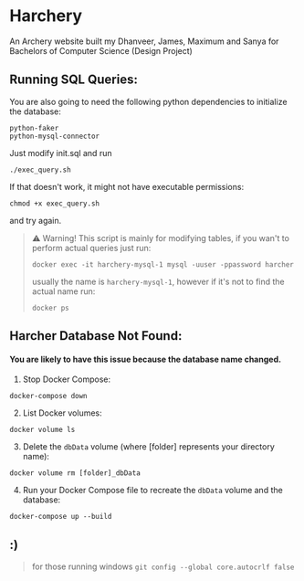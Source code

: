 # Harchery
An Archery website built my Dhanveer, James, Maximum and Sanya for Bachelors of Computer Science (Design Project)

## Running SQL Queries:

You are also going to need the following python dependencies to initialize the database:

```
python-faker
python-mysql-connector
```
Just modify init.sql and run
```
./exec_query.sh
```
If that doesn't work, it might not have executable permissions:
```
chmod +x exec_query.sh
```
and try again.

> ⚠️ Warning! This script is mainly for modifying tables, if you wan't to perform actual queries just run:
>```shell
>docker exec -it harchery-mysql-1 mysql -uuser -ppassword harcher
>```
> usually the name is `harchery-mysql-1`, however if it's not to find the actual name run:
>```shell
>docker ps
>```

## Harcher Database Not Found:
#### You are likely to have this issue because the database name changed.

1. Stop Docker Compose:

```shell
docker-compose down
```

2. List Docker volumes:

```shell
docker volume ls
```
3. Delete the `dbData` volume (where [folder] represents your directory name):

```shell
docker volume rm [folder]_dbData
```

4. Run your Docker Compose file to recreate the `dbData` volume and the database:

```shell
docker-compose up --build
```

## :)
> for those running windows ```git config --global core.autocrlf false```
